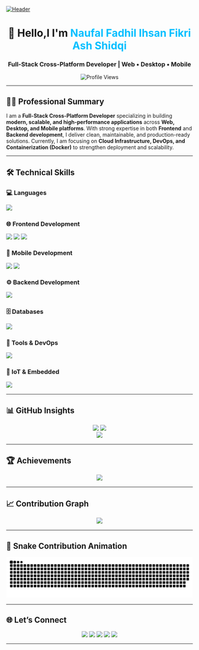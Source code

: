 [![Header](https://repository-images.githubusercontent.com/588181932/e36ec678-7984-4cdd-8e4c-a3932772ff8e)](https://naufal-fifa.vercel.app/)

<h1 align="center">👋 Hello,l I'm <span style="color:#00BFFF">Naufal Fadhil Ihsan Fikri Ash Shidqi</span></h1>
<h3 align="center">Full-Stack Cross-Platform Developer | Web • Desktop • Mobile</h3>

<p align="center">
  <img src="https://komarev.com/ghpvc/?username=fifovalle&label=Profile%20Views&color=00BFFF&style=flat-square" alt="Profile Views" />
</p>

---

## 👨‍💻 Professional Summary

I am a **Full-Stack Cross-Platform Developer** specializing in building **modern, scalable, and high-performance applications** across **Web, Desktop, and Mobile platforms**.
With strong expertise in both **Frontend** and **Backend development**, I deliver clean, maintainable, and production-ready solutions.
Currently, I am focusing on **Cloud Infrastructure, DevOps, and Containerization (Docker)** to strengthen deployment and scalability.

---

## 🛠️ Technical Skills

### 💻 Languages

<p>
  <img src="https://skillicons.dev/icons?i=c,cpp,php,javascript,typescript,dart" />
</p>

### 🌐 Frontend Development

<p>
  <img src="https://skillicons.dev/icons?i=html,css,js,ts,react,nextjs,tailwind" />
  <img src="https://img.shields.io/badge/Expo-000000?style=for-the-badge&logo=expo&logoColor=white" />
  <img src="https://img.shields.io/badge/Flutter-02569B?style=for-the-badge&logo=flutter&logoColor=white" />
</p>

### 📱 Mobile Development

<p>
  <img src="https://skillicons.dev/icons?i=flutter,react" />
  <img src="https://skillicons.dev/icons?i=dart" />
</p>

### ⚙️ Backend Development

<p>
  <img src="https://skillicons.dev/icons?i=nodejs,express,php,laravel,nestjs" />
</p>

### 🗄️ Databases

<p>
  <img src="https://skillicons.dev/icons?i=mysql,postgresql,mongodb,firebase,supabase" />
</p>

### 🔧 Tools & DevOps

<p>
  <img src="https://skillicons.dev/icons?i=git,githubactions,docker,vercel,postman" />
</p>

### 🤖 IoT & Embedded

<p>
  <img src="https://skillicons.dev/icons?i=arduino,esp8266,esp32" />
</p>

---

## 📊 GitHub Insights

<div align="center">
  <img src="https://github-readme-stats.vercel.app/api?username=fifovalle&show_icons=true&theme=transparent&hide_border=true&title_color=00BFFF&icon_color=00BFFF" height="180" />
  <img src="https://github-readme-stats.vercel.app/api/top-langs?username=fifovalle&layout=compact&theme=transparent&hide_border=true&title_color=00BFFF" height="180" />
  <br />
  <img src="https://streak-stats.demolab.com?user=fifovalle&theme=transparent&hide_border=true&ring=00BFFF&fire=00BFFF&currStreakLabel=00BFFF" height="180"/>
</div>

---

## 🏆 Achievements

<div align="center">
  <img src="https://github-profile-trophy.vercel.app/?username=fifovalle&theme=flat&no-bg=true&margin-w=15&margin-h=15&column=6" />
</div>

---

## 📈 Contribution Graph

<div align="center">
  <img src="https://github-readme-activity-graph.vercel.app/graph?username=fifovalle&theme=react-dark&area=true&hide_border=true" />
</div>

---

## 🐍 Snake Contribution Animation

<div align="center">
  <img src="https://raw.githubusercontent.com/fifovalle/fifovalle/output/snake.svg" alt="Snake animation" />
</div>

---

## 🌐 Let’s Connect

<p align="center">
  <a href="https://naufal-fifa.vercel.app/" target="_blank"><img src="https://img.shields.io/badge/Portfolio-000000?style=for-the-badge&logo=vercel&logoColor=white" /></a>
  <a href="https://www.linkedin.com/in/naufal-fifa/" target="_blank"><img src="https://img.shields.io/badge/LinkedIn-0A66C2?style=for-the-badge&logo=linkedin&logoColor=white" /></a>
  <a href="https://instagram.com/fif_ovalle" target="_blank"><img src="https://img.shields.io/badge/Instagram-E4405F?style=for-the-badge&logo=instagram&logoColor=white" /></a>
  <a href="https://www.youtube.com/@zonadeveloper" target="_blank"><img src="https://img.shields.io/badge/YouTube-FF0000?style=for-the-badge&logo=youtube&logoColor=white" /></a>
  <a href="https://wa.me/+6282318334287" target="_blank"><img src="https://img.shields.io/badge/WhatsApp-25D366?style=for-the-badge&logo=whatsapp&logoColor=white" /></a>
</p>

---
